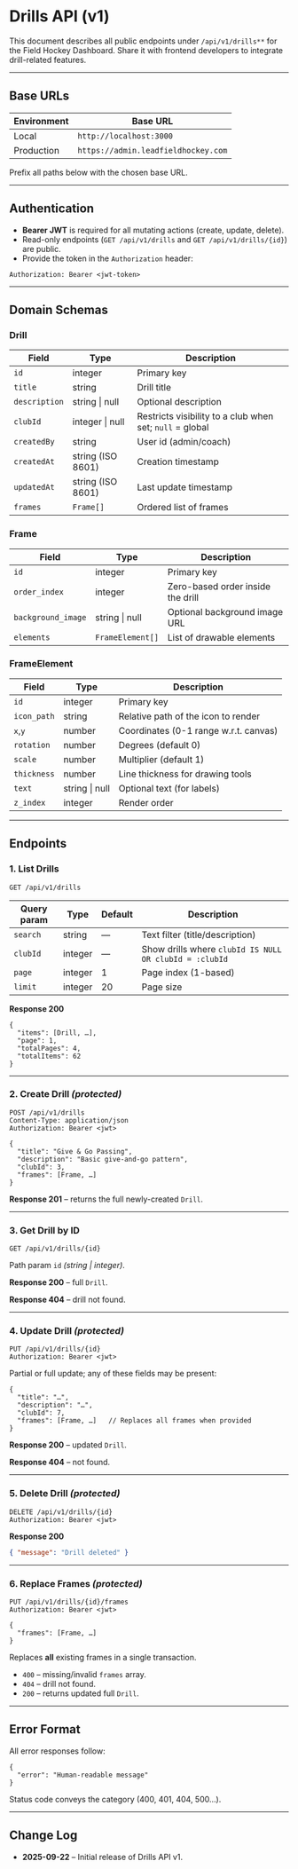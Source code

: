 # Drills API (v1)

This document describes all public endpoints under `/api/v1/drills**` for the Field Hockey Dashboard. Share it with frontend developers to integrate drill-related features.

---

## Base URLs

| Environment | Base URL                            |
| ----------- | ----------------------------------- |
| Local       | `http://localhost:3000`             |
| Production  | `https://admin.leadfieldhockey.com` |

Prefix all paths below with the chosen base URL.

---

## Authentication

- **Bearer JWT** is required for all mutating actions (create, update, delete).
- Read-only endpoints (`GET /api/v1/drills` and `GET /api/v1/drills/{id}`) are public.
- Provide the token in the `Authorization` header:

```http
Authorization: Bearer <jwt-token>
```

---

## Domain Schemas

### Drill

| Field         | Type              | Description                                              |
| ------------- | ----------------- | -------------------------------------------------------- |
| `id`          | integer           | Primary key                                              |
| `title`       | string            | Drill title                                              |
| `description` | string \| null    | Optional description                                     |
| `clubId`      | integer \| null   | Restricts visibility to a club when set; `null` = global |
| `createdBy`   | string            | User id (admin/coach)                                    |
| `createdAt`   | string (ISO 8601) | Creation timestamp                                       |
| `updatedAt`   | string (ISO 8601) | Last update timestamp                                    |
| `frames`      | `Frame[]`         | Ordered list of frames                                   |

### Frame

| Field              | Type             | Description                       |
| ------------------ | ---------------- | --------------------------------- |
| `id`               | integer          | Primary key                       |
| `order_index`      | integer          | Zero-based order inside the drill |
| `background_image` | string \| null   | Optional background image URL     |
| `elements`         | `FrameElement[]` | List of drawable elements         |

### FrameElement

| Field       | Type           | Description                           |
| ----------- | -------------- | ------------------------------------- |
| `id`        | integer        | Primary key                           |
| `icon_path` | string         | Relative path of the icon to render   |
| `x`,`y`     | number         | Coordinates (0-1 range w.r.t. canvas) |
| `rotation`  | number         | Degrees (default 0)                   |
| `scale`     | number         | Multiplier (default 1)                |
| `thickness` | number         | Line thickness for drawing tools      |
| `text`      | string \| null | Optional text (for labels)            |
| `z_index`   | integer        | Render order                          |

---

## Endpoints

### 1. List Drills

```http
GET /api/v1/drills
```

| Query param | Type    | Default | Description                                            |
| ----------- | ------- | ------- | ------------------------------------------------------ |
| `search`    | string  | —       | Text filter (title/description)                        |
| `clubId`    | integer | —       | Show drills where `clubId IS NULL OR clubId = :clubId` |
| `page`      | integer | 1       | Page index (1-based)                                   |
| `limit`     | integer | 20      | Page size                                              |

**Response 200**

```jsonc
{
  "items": [Drill, …],
  "page": 1,
  "totalPages": 4,
  "totalItems": 62
}
```

---

### 2. Create Drill _(protected)_

```http
POST /api/v1/drills
Content-Type: application/json
Authorization: Bearer <jwt>
```

```jsonc
{
  "title": "Give & Go Passing",
  "description": "Basic give-and-go pattern",
  "clubId": 3,
  "frames": [Frame, …]
}
```

**Response 201** – returns the full newly-created `Drill`.

---

### 3. Get Drill by ID

```http
GET /api/v1/drills/{id}
```

Path param `id` _(string \| integer)_.

**Response 200** – full `Drill`.

**Response 404** – drill not found.

---

### 4. Update Drill _(protected)_

```http
PUT /api/v1/drills/{id}
Authorization: Bearer <jwt>
```

Partial or full update; any of these fields may be present:

```jsonc
{
  "title": "…",
  "description": "…",
  "clubId": 7,
  "frames": [Frame, …]   // Replaces all frames when provided
}
```

**Response 200** – updated `Drill`.

**Response 404** – not found.

---

### 5. Delete Drill _(protected)_

```http
DELETE /api/v1/drills/{id}
Authorization: Bearer <jwt>
```

**Response 200**

```json
{ "message": "Drill deleted" }
```

---

### 6. Replace Frames _(protected)_

```http
PUT /api/v1/drills/{id}/frames
Authorization: Bearer <jwt>
```

```jsonc
{
  "frames": [Frame, …]
}
```

Replaces **all** existing frames in a single transaction.

- `400` – missing/invalid `frames` array.
- `404` – drill not found.
- `200` – returns updated full `Drill`.

---

## Error Format

All error responses follow:

```jsonc
{
  "error": "Human-readable message"
}
```

Status code conveys the category (400, 401, 404, 500…).

---

## Change Log

- **2025-09-22** – Initial release of Drills API v1.
